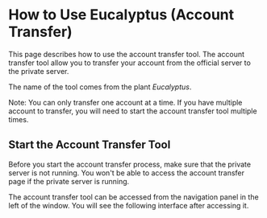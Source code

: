 ﻿# How to Use Eucalyptus (Account Transfer)

This page describes how to use the account transfer tool. The account transfer
tool allow you to transfer your account from the official server to the
private server.

The name of the tool comes from the plant *Eucalyptus*.

Note: You can only transfer one account at a time. If you have multiple
account to transfer, you will need to start the account transfer tool
multiple times.

## Start the Account Transfer Tool

Before you start the account transfer process, make sure that the private
server is not running. You won't be able to access the account transfer
page if the private server is running.

The account transfer tool can be accessed from the navigation panel in the
left of the window. You will see the following interface after accessing it.